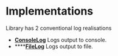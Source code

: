 # Implementations

Library has 2 conventional log realisations

* [**ConsoleLog**](consolelog.md) Logs output to console. 
* \*\*\*\*[**FileLog**](filelog.md) Logs output to file.



